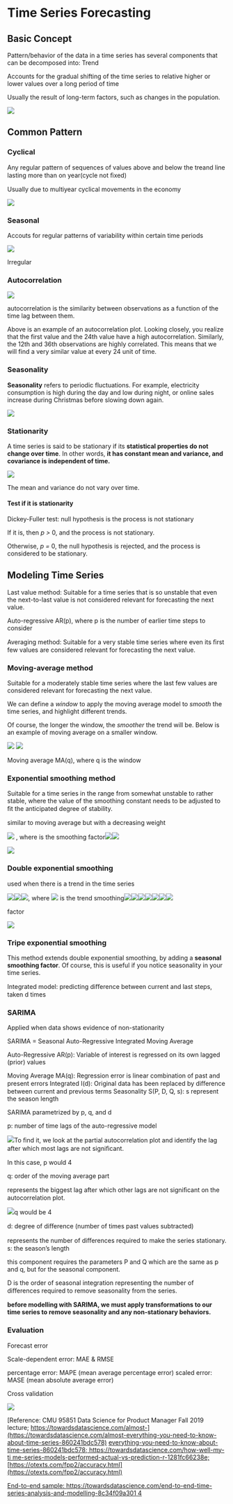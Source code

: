 # Time Series Forecasting

## Basic Concept

Pattern/behavior of the data in a time series has several components that can be decomposed into: Trend

Accounts for the gradual shifting of the time series to relative higher or lower values over a long period of time

Usually the result of long-term factors, such as changes in the population.

![](.gitbook/assets/99.jpeg)

## Common Pattern

### Cyclical

Any regular pattern of sequences of values above and below the treand line lasting more than on year\(cycle not ﬁxed\)

Usually due to multiyear cyclical movements in the economy

![](.gitbook/assets/100.jpeg)

### Seasonal

Accouts for regular patterns of variability within certain time periods

![](.gitbook/assets/101.jpeg)

Irregular

### Autocorrelation

![](.gitbook/assets/102.jpeg)

autocorrelation is the similarity between observations as a function of the time lag between them.

Above is an example of an autocorrelation plot. Looking closely, you realize that the first value and the 24th value have a high autocorrelation. Similarly, the 12th and 36th observations are highly correlated. This means that we will find a very similar value at every 24 unit of time.

### Seasonality

**Seasonality** refers to periodic fluctuations. For example, electricity consumption is high during the day and low during night, or online sales increase during Christmas before slowing down again.

![](.gitbook/assets/image%20%2883%29.png)





### Stationarity

A time series is said to be stationary if its **statistical properties do not change over time**. In other words, **it has constant mean and variance, and covariance is independent of time.**

![](.gitbook/assets/image%20%2889%29.png)

The mean and variance do not vary over time.

#### **Test if it is stationarity**

Dickey-Fuller test: null hypothesis is the process is not stationary

If it is, then _p &gt;_ 0, and the process is not stationary.

Otherwise, _p =_ 0, the null hypothesis is rejected, and the process is considered to be stationary.

## Modeling Time Series

Last value method: Suitable for a time series that is so unstable that even the next-to-last value is not considered relevant for forecasting the next value.

Auto-regressive AR\(p\), where p is the number of earlier time steps to consider

Averaging method: Suitable for a very stable time series where even its ﬁrst few values are considered relevant for forecasting the next value.

### Moving-average method

Suitable for a moderately stable time series where the last few values are considered relevant for forecasting the next value.

We can define a _window_ to apply the moving average model to _smooth_ the time series, and highlight different trends.

Of course, the longer the window, the _smoother_ the trend will be. Below is an example of moving average on a smaller window.

![](.gitbook/assets/image%20%2890%29.png) ![](.gitbook/assets/image%20%2882%29.png)

 

Moving average MA\(q\), where q is the window

### Exponential smoothing method

Suitable for a time series in the range from somewhat unstable to rather stable, where the value of the smoothing constant needs to be adjusted to ﬁt the anticipated degree of stability.

similar to moving average but with a decreasing weight

![](.gitbook/assets/103%20%281%29.png) , where is the smoothing factor![](.gitbook/assets/104%20%281%29.png)![](.gitbook/assets/105%20%281%29.png)

![](.gitbook/assets/image%20%2896%29.png)



### Double exponential smoothing

used when there is a trend in the time series

![](.gitbook/assets/106.png)![](.gitbook/assets/107.png)![](.gitbook/assets/108.png), where ![](.gitbook/assets/109.png) is the trend smoothing![](.gitbook/assets/110.png)![](.gitbook/assets/111%20%281%29.png)![](.gitbook/assets/112.png)![](.gitbook/assets/113.png)![](.gitbook/assets/114%20%281%29.png)![](.gitbook/assets/115%20%281%29.png)![](.gitbook/assets/116.png)

factor

![](.gitbook/assets/image%20%2897%29.png)

### Tripe exponential smoothing

This method extends double exponential smoothing, by adding a **seasonal smoothing factor**. Of course, this is useful if you notice seasonality in your time series.



Integrated model: predicting diﬀerence between current and last steps, taken d times

### SARIMA

Applied when data shows evidence of non-stationarity

SARIMA = Seasonal Auto-Regressive Integrated Moving Average

Auto-Regressive AR\(p\): Variable of interest is regressed on its own lagged \(prior\) values

Moving Average MA\(q\): Regression error is linear combination of past and present errors Integrated I\(d\): Original data has been replaced by diﬀerence between current and previous terms Seasonality S\(P, D, Q, s\): s represent the season length

SARIMA parametrized by p, q, and d

p: number of time lags of the auto-regressive model

![](.gitbook/assets/117.jpeg)To ﬁnd it, we look at the partial autocorrelation plot and identify the lag after which most lags are not signiﬁcant.

In this case, p would 4

q: order of the moving average part

represents the biggest lag after which other lags are not signiﬁcant on the autocorrelation plot.

![](.gitbook/assets/118.jpeg)q would be 4

d: degree of diﬀerence \(number of times past values subtracted\)

represents the number of diﬀerences required to make the series stationary. s: the season’s length

this component requires the parameters P and Q which are the same as p and q, but for the seasonal component.

D is the order of seasonal integration representing the number of diﬀerences required to remove seasonality from the series.

**before modelling with SARIMA, we must apply transformations to our time series to remove seasonality and any non-stationary behaviors.**

### Evaluation

Forecast error

Scale-dependent error: MAE & RMSE

percentage error: MAPE \(mean average percentage error\) scaled error: MASE \(mean absolute average error\)

Cross validation

![](.gitbook/assets/119.jpeg)

[Reference: CMU 95851 Data Science for Product Manager Fall 2019 lecture; https://towardsdatascience.com/almost-](https://towardsdatascience.com/almost-everything-you-need-to-know-about-time-series-860241bdc578) [everything-you-need-to-know-about-time-series-860241bdc578; https://towardsdatascience.com/how-well-my-ti me-series-models-performed-actual-vs-prediction-r-1281fc66238e;](https://towardsdatascience.com/how-well-my-time-series-models-performed-actual-vs-prediction-r-1281fc66238e) [https://otexts.com/fpp2/accuracy.html](https://otexts.com/fpp2/accuracy.html)

[End-to-end sample: https://towardsdatascience.com/end-to-end-time-series-analysis-and-modelling-8c34f09a301 4](https://towardsdatascience.com/end-to-end-time-series-analysis-and-modelling-8c34f09a3014)

